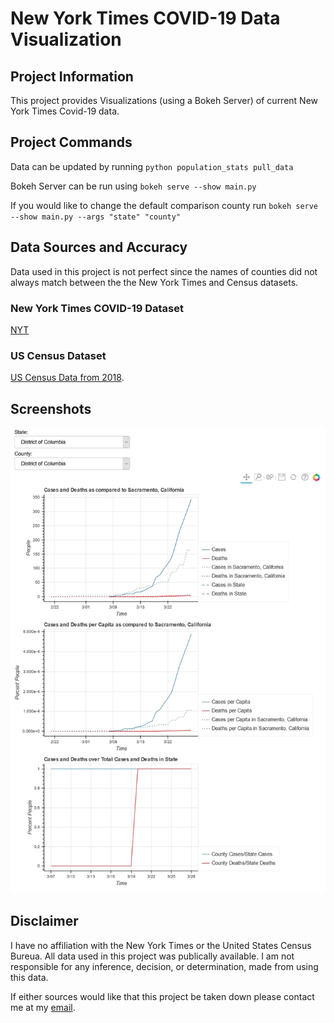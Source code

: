 # New York Times COVID-19 Data Visualization

## Project Information
This project provides Visualizations (using a Bokeh Server) of current New York Times Covid-19 data. 

## Project Commands
Data can be updated by running `python population_stats pull_data`

Bokeh Server can be run using `bokeh serve --show main.py`

If you would like to change the default comparison county run  `bokeh serve --show main.py --args "state" "county"`

## Data Sources and Accuracy
Data used in this project is not perfect since the names of counties did not always match between the the New York Times and Census datasets.

### New York Times COVID-19 Dataset
[NYT](https://github.com/nytimes/covid-19-data) 

### US Census Dataset
[US Census Data from 2018](https://www.census.gov/data/tables/time-series/demo/popest/2010s-counties-detail.html).

## Screenshots
![screenshot](visualization.jpg)

## Disclaimer
I have no affiliation with the New York Times or the United States Census Bureua. All data used in this project was publically available. I am not responsible for any inference, decision, or determination, made from using this data.

If either sources would like that this project be taken down please contact me at my [email](mail:otoledan@ucsd.edu).

